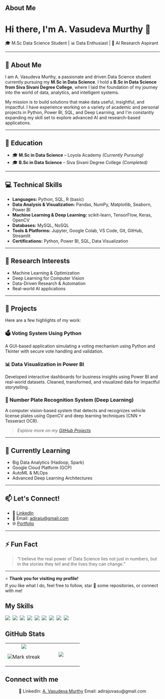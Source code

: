 ## About Me

# Hi there, I'm A. Vasudeva Murthy 👋

🎓 M.Sc Data Science Student | 📊 Data Enthusiast | 🤖 AI Research Aspirant

* * *

## 🚀 About Me

I am A. Vasudeva Murthy, a passionate and driven Data Science student currently pursuing my **M.Sc in Data Science**. I hold a **B.Sc in Data Science from Siva Sivani Degree College**, where I laid the foundation of my journey into the world of data, analytics, and intelligent systems.

My mission is to build solutions that make data useful, insightful, and impactful. I have experience working on a variety of academic and personal projects in Python, Power BI, SQL, and Deep Learning, and I'm constantly expanding my skill set to explore advanced AI and research-based applications.

* * *

## 💼 Education

*   🎓 **M.Sc in Data Science** – Loyola Academy _(Currently Pursuing)_
*   🎓 **B.Sc in Data Science** – Siva Sivani Degree College _(Completed)_

* * *

## 💻 Technical Skills

*   **Languages:** Python, SQL, R (basic)
*   **Data Analysis & Visualization:** Pandas, NumPy, Matplotlib, Seaborn, Power BI
*   **Machine Learning & Deep Learning:** scikit-learn, TensorFlow, Keras, OpenCV
*   **Databases:** MySQL, NoSQL
*   **Tools & Platforms:** Jupyter, Google Colab, VS Code, Git, GitHub, Streamlit
*   **Certifications:** Python, Power BI, SQL, Data Visualization

* * *

## 🔬 Research Interests

*   Machine Learning & Optimization
*   Deep Learning for Computer Vision
*   Data-Driven Research & Automation
*   Real-world AI applications

* * *

## 📁 Projects

Here are a few highlights of my work:

### 🗳️ Voting System Using Python

A GUI-based application simulating a voting mechanism using Python and Tkinter with secure vote handling and validation.

### 📊 Data Visualization in Power BI

Developed interactive dashboards for business insights using Power BI and real-world datasets. Cleaned, transformed, and visualized data for impactful storytelling.

### 🚗 Number Plate Recognition System (Deep Learning)

A computer vision-based system that detects and recognizes vehicle license plates using OpenCV and deep learning techniques (CNN + Tesseract OCR).

> _Explore more on my <a href="https://github.com/yourusername?tab=repositories">GitHub Projects</a>_

* * *

## 🌱 Currently Learning

*   Big Data Analytics (Hadoop, Spark)
*   Google Cloud Platform (GCP)
*   AutoML & MLOps
*   Advanced Deep Learning Architectures

* * *

## 📫 Let's Connect!

*   🔗 <a href="www.linkedin.com/in/adiraju-vasudeva-murthy-b7196421b">LinkedIn</a>
*   📧 Email: adiraju@gmail.com
*   🌐 <a href="https://adiraju-vasudeva-murthy-jhdc405.gamma.site/">Portfolio</a>

* * *

## ⚡ Fun Fact

> “I believe the real power of Data Science lies not just in numbers, but in the stories they tell and the lives they can change.”

* * *

⭐ **Thank you for visiting my profile!**  
If you like what I do, feel free to follow, star 🌟 some repositories, or connect with me!

## My Skills

<img src="https://img.shields.io/badge/Python-3776AB?logo=python&logoColor=fff"> 
<img src="https://img.shields.io/badge/Google%20Cloud-%234285F4.svg?logo=google-cloud&logoColor=white"> 
<img src="https://img.shields.io/badge/MongoDB-%234ea94b.svg?logo=mongodb&logoColor=white"> 
<img src="https://img.shields.io/badge/MySQL-4479A1?logo=mysql&logoColor=fff"> 
<img src="https://img.shields.io/badge/ChatGPT-74aa9c?logo=openai&logoColor=white"> 
<img src="https://img.shields.io/badge/GitHub%20Copilot-000?logo=githubcopilot&logoColor=fff"> 
<img src="https://img.shields.io/badge/Google%20Gemini-886FBF?logo=googlegemini&logoColor=fff"> 
<img src="https://img.shields.io/badge/Google%20Assistant-4285F4?logo=googleassistant&logoColor=fff"> 
<img src="https://img.shields.io/badge/GitHub-%23121011.svg?logo=github&logoColor=white"> 

## GitHub Stats

<table><tbody><tr border="none"><td width="50%" align="center">
<img align="center" src="https://readme-stats-fork-mauve.vercel.app/api/?username=vasudev1331&theme=dark&show_icons=true&count_private=true">

<img alt="Mark streak" src="https://github-readme-streak-stats-five-roan.vercel.app?user=vasudev1331&theme=dark"></td><td width="50%" align="center">
<img align="center" src="https://readme-stats-fork-mauve.vercel.app/api/top-langs/?username=vasudev1331&theme=dark&hide_border=false&no-bg=true&no-frame=true&langs_count=6"></td></tr></tbody></table>

## Connect with me

<p align="center">🔗 LinkedIn: <a href="https://www.linkedin.com/in/johndoe" target="_blank">A. Vasudeva Murthy</a> Email: adirajuvasu@gmail.com</p>
